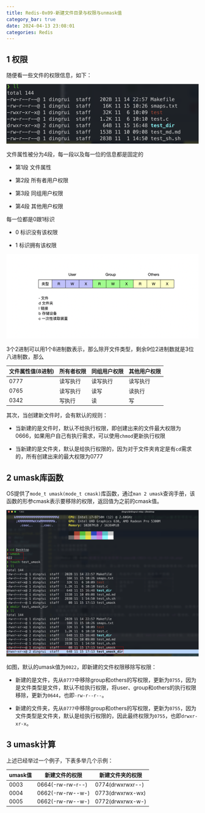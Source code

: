 ```yaml
---
title: Redis-0x09-新建文件目录与权限与unmask值
category_bar: true
date: 2024-04-13 23:08:01
categories: Redis
---
```


1 权限
---

随便看一些文件的权限信息，如下：

![](Redis-0x09-新建文件目录与权限与unmask值/2023-11-15_16-49-00.png)

文件属性被分为4段，每一段以及每一位的信息都是固定的

- 第1段 文件属性

- 第2段 所有者用户权限

- 第3段 同组用户权限

- 第4段 其他用户权限

每一位都是0跟1标识

- 0 标识没有该权限

- 1 标识拥有该权限

![](Redis-0x09-新建文件目录与权限与unmask值/2023-11-15_16-53-18.png)

3个2进制可以用1个8进制数表示，那么除开文件类型，剩余9位2进制数就是3位八进制数，那么

| 文件属性值(8进制) | 所有者权限 | 同组用户权限 | 其他用户权限 |
|-------------------|------------|--------------|--------------|
| 0777              | 读写执行   | 读写执行     | 读写执行     |
| 0765              | 读写执行   | 读写         | 读执行       |
| 0342              | 写执行     | 读           | 写           |

其次，当创建新文件时，会有默认的规则：

- 当新建的是文件时，默认不给执行权限，即创建出来的文件最大权限为0666，如果用户自己有执行需求，可以使用`chmod`更新执行权限

- 当新建的是文件夹，默认是给执行权限的，因为对于文件夹肯定是有`cd`需求的，所有创建出来的最大权限为0777

2 umask库函数
---

OS提供了`mode_t umask(mode_t cmask)`库函数，通过`man 2 umask`查询手册，该函数的形参cmask表示要移除的权限，返回值为之前的cmask值。

![](Redis-0x09-新建文件目录与权限与unmask值/2023-11-15_17-14-38.png)

如图，默认的umask值为`0022`，即新建的文件权限移除写权限：

- 新建的是文件，先从`0777`中移除group和others的写权限，更新为`0755`，因为是文件类型是文件，默认不给执行权限，将user、group和others的执行权限移除，更新为`0644`，也即`-rw-r--r--`。

- 新建的文件夹，先从`0777`中移除group和others的写权限，更新为`0755`，因为文件类型是文件夹，默认是给执行权限的，因此最终权限为`0755`，也即`drwxr-xr-x`。

3 umask计算
---

上述已经举过一个例子，下表多举几个示例：

| umask值 | 新建文件的权限   | 新建文件夹的权限 |
|---------|------------------|------------------|
| 0003    | 0664(-rw-rw-r--) | 0774(drwxrwxr--) |
| 0004    | 0662(-rw-rw--w-) | 0773(drwxrwx-wx) |
| 0005    | 0662(-rw-rw--w-) | 0772(drwxrwx-w-) |